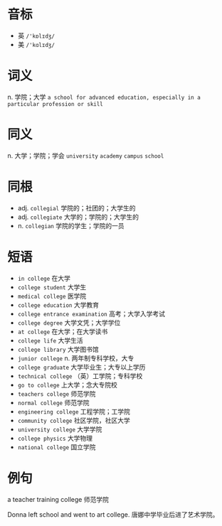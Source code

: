 # 音标

- 英 `/'kɒlɪdʒ/`
- 美 `/'kɑlɪdʒ/`

# 词义

n. 学院；大学
`a school for advanced education, especially in a particular profession or skill`

# 同义

n. 大学；学院；学会
`university` `academy` `campus` `school`

# 同根

- adj. `collegial` 学院的；社团的；大学生的
- adj. `collegiate` 大学的；学院的；大学生的
- n. `collegian` 学院的学生；学院的一员

# 短语

- `in college` 在大学
- `college student` 大学生
- `medical college` 医学院
- `college education` 大学教育
- `college entrance examination` 高考；大学入学考试
- `college degree` 大学文凭；大学学位
- `at college` 在大学；在大学读书
- `college life` 大学生活
- `college library` 大学图书馆
- `junior college` n. 两年制专科学校，大专
- `college graduate` 大学毕业生；大专以上学历
- `technical college` （英）工学院；专科学校
- `go to college` 上大学；念大专院校
- `teachers college` 师范学院
- `normal college` 师范学院
- `engineering college` 工程学院；工学院
- `community college` 社区学院，社区大学
- `university college` 大学学院
- `college physics` 大学物理
- `national college` 国立学院

# 例句

a teacher training college
师范学院

Donna left school and went to art college.
唐娜中学毕业后进了艺术学院。


